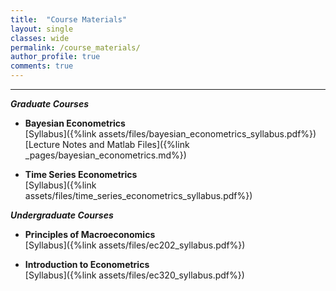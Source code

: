 ```yaml
---
title:  "Course Materials"
layout: single
classes: wide
permalink: /course_materials/
author_profile: true
comments: true
---
```

<HR>

***Graduate Courses*** <br>

- **Bayesian Econometrics** <br>
[Syllabus]({%link assets/files/bayesian_econometrics_syllabus.pdf%}) <br>
[Lecture Notes and Matlab Files]({%link _pages/bayesian_econometrics.md%}) <br>

- **Time Series Econometrics** <br>
[Syllabus]({%link assets/files/time_series_econometrics_syllabus.pdf%}) <br>

***Undergraduate Courses*** <br>

- **Principles of Macroeconomics** <br>
[Syllabus]({%link assets/files/ec202_syllabus.pdf%}) <br>

- **Introduction to Econometrics** <br>
[Syllabus]({%link assets/files/ec320_syllabus.pdf%})
